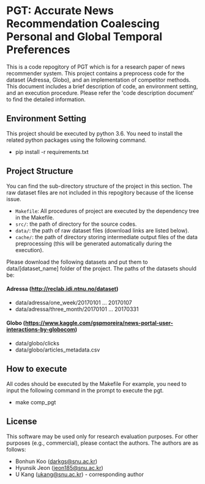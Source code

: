 # PGT: Accurate News Recommendation Coalescing Personal and Global Temporal Preferences
This is a code repogitory of PGT which is for a research paper of news recommender system.
This project contains a preprocess code for the dataset (Adressa, Globo), and an implementation of competitor methods.
This document includes a brief description of code, an environment setting, and an execution procedure.
Please refer the 'code description document' to find the detailed information.

## Environment Setting
This project should be executed by python 3.6.
You need to install the related python packages using the following command.
- pip install -r requirements.txt

## Project Structure
You can find the sub-directory structure of the project in this section.
The raw dataset files are not included in this repogitory because of the license issue.

- `Makefile`: All procedures of project are executed by the dependency tree in the Makefile.
- `src/`: the path of directory for the source codes.
- `data/`: the path of raw dataset files (download links are listed below).
- `cache/`: the path of directory storing intermediate output files of the data preprocessing (this will be generated automatically during the execution).

Please download the following datasets and put them to data/[dataset_name] folder of the project.
The paths of the datasets should be:
#### Adressa (http://reclab.idi.ntnu.no/dataset)
- data/adressa/one_week/20170101 ... 20170107
- data/adressa/three_month/20170101 ... 20170331
#### Globo (https://www.kaggle.com/gspmoreira/news-portal-user-interactions-by-globocom)
- data/globo/clicks
- data/globo/articles_metadata.csv

## How to execute
All codes should be executed by the Makefile
For example, you need to input the following command in the prompt to execute the pgt.
- make comp_pgt

## License
This software may be used only for research evaluation purposes.
For other purposes (e.g., commercial), please contact the authors.
The authors are as follows:
- Bonhun Koo (<darkgs@snu.ac.kr>)
- Hyunsik Jeon (<jeon185@snu.ac.kr>)
- U Kang (<ukang@snu.ac.kr>) - corresponding author
